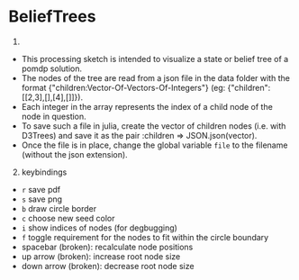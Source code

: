 # BeliefTrees

1.

- This processing sketch is intended to visualize a state or belief tree of a pomdp solution.
- The nodes of the tree are read from a json file in the data folder with the format {"children:Vector-Of-Vectors-Of-Integers"} (eg: {"children":[[2,3],[],[4],[]]}).
- Each integer in the array represents the index of a child node of the node in question.
- To save such a file in julia, create the vector of children nodes (i.e. with D3Trees) and save it as the pair :children => JSON.json(vector).
- Once the file is in place, change the global variable `file` to the filename (without the json extension).

2. keybindings

- `r` save pdf
- `s` save png
- `b` draw circle border
- `c` choose new seed color
- `i` show indices of nodes (for degbugging)
- `f` toggle requirement for the nodes to fit within the circle boundary
- spacebar (broken): recalculate node positions
- up arrow (broken): increase root node size
- down arrow (broken): decrease root node size
